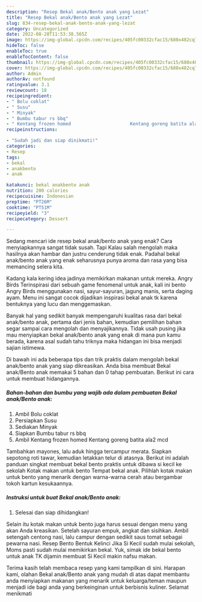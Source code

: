 ```yaml
---
description: "Resep Bekal anak/Bento anak yang Lezat"
title: "Resep Bekal anak/Bento anak yang Lezat"
slug: 834-resep-bekal-anak-bento-anak-yang-lezat
category: Uncategorized
date: 2022-08-28T11:53:38.565Z
image: https://img-global.cpcdn.com/recipes/405fc00332cfac15/680x482cq70/bekal-anakbento-anak-foto-resep-utama.jpg
hideToc: false
enableToc: true
enableTocContent: false
thumbnail: https://img-global.cpcdn.com/recipes/405fc00332cfac15/680x482cq70/bekal-anakbento-anak-foto-resep-utama.jpg
cover: https://img-global.cpcdn.com/recipes/405fc00332cfac15/680x482cq70/bekal-anakbento-anak-foto-resep-utama.jpg
author: Admin
authorAv: notfound
ratingvalue: 3.1
reviewcount: 18
recipeingredient:
- " Bolu coklat"
- " Susu"
- " Minyak"
- " Bumbu tabur rs bbq"
- " Kentang frozen homed                      Kentang goreng batita ala2 mcd"
recipeinstructions:

- "Sudah jadi dan siap dinikmati!"
categories:
- Resep
tags:
- bekal
- anakbento
- anak

katakunci: bekal anakbento anak 
nutrition: 200 calories
recipecuisine: Indonesian
preptime: "PT26M"
cooktime: "PT51M"
recipeyield: "3"
recipecategory: Dessert

---
```



Sedang mencari ide resep bekal anak/bento anak yang enak? Cara menyiapkannya sangat tidak susah. Tapi Kalau salah mengolah maka hasilnya akan hambar dan justru cenderung tidak enak. Padahal bekal anak/bento anak yang enak seharusnya punya aroma dan rasa yang bisa memancing selera kita.


Kadang kala kering idea jadinya memikirkan makanan untuk mereka. Angry Birds Terinspirasi dari sebuah game fenomenal untuk anak, kali ini bento Angry Birds menggunakan nasi, sayur-sayuran, jagung manis, serta daging ayam. Menu ini sangat cocok dijadikan inspirasi bekal anak tk karena bentuknya yang lucu dan menggemaskan.

Banyak hal yang sedikit banyak mempengaruhi kualitas rasa dari bekal anak/bento anak, pertama dari jenis bahan, kemudian pemilihan bahan segar sampai cara mengolah dan menyajikannya. Tidak usah pusing jika mau menyiapkan bekal anak/bento anak yang enak di mana pun kamu berada, karena asal sudah tahu triknya maka hidangan ini bisa menjadi sajian istimewa.


Di bawah ini ada beberapa tips dan trik praktis dalam mengolah bekal anak/bento anak yang siap dikreasikan. Anda bisa membuat Bekal anak/Bento anak memakai 5 bahan dan 0 tahap pembuatan. Berikut ini cara untuk membuat hidangannya.

<!--inarticleads1-->

##### Bahan-bahan dan bumbu yang wajib ada dalam pembuatan Bekal anak/Bento anak:

1. Ambil  Bolu coklat
1. Persiapkan  Susu
1. Sediakan  Minyak
1. Siapkan  Bumbu tabur rs bbq
1. Ambil  Kentang frozen homed                      Kentang goreng batita ala2 mcd


Tambahkan mayones, lalu aduk hingga tercampur merata. Siapkan sepotong roti tawar, kemudian letakkan telur di atasnya. Berikut ini adalah panduan singkat membuat bekal bento praktis untuk dibawa si kecil ke sekolah Kotak makan untuk bento Tempat bekal anak. Pilihlah kotak makan untuk bento yang menarik dengan warna-warna cerah atau bergambar tokoh kartun kesukaannya. 

<!--inarticleads2-->

##### Instruksi untuk buat Bekal anak/Bento anak:


1. Selesai dan siap dihidangkan!

Selain itu kotak makan untuk bento juga harus sesuai dengan menu yang akan Anda kreasikan. Setelah sayuran empuk, angkat dan sisihkan. Ambil setengah centong nasi, lalu campur dengan sedikit saus tomat sebagai pewarna nasi. Resep Bento Bentuk Kelinci Jika Si Kecil sudah mulai sekolah, Moms pasti sudah mulai memikirkan bekal. Yuk, simak ide bekal bento untuk anak TK dijamin membuat Si Kecil makin nafsu makan. 

Terima kasih telah membaca resep yang kami tampilkan di sini. Harapan kami, olahan Bekal anak/Bento anak yang mudah di atas dapat membantu anda menyiapkan makanan yang menarik untuk keluarga/teman maupun menjadi ide bagi anda yang berkeinginan untuk berbisnis kuliner. Selamat menikmati
